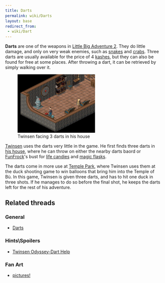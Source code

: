 ```yaml
---
title: Darts
permalink: wiki/Darts
layout: base
redirect_from:
 - wiki/Dart
---
```


**Darts** are one of the weapons in [Little Big Adventure
2](Little_Big_Adventure_2 "wikilink"). They do little damage, and only
on very weak enemies, such as [snakes](snake "wikilink") and
[crabs](crab "wikilink"). Three darts are usually available for the
price of 4 [kashes](kashes "wikilink"), but they can also be found for
free at some places. After throwing a dart, it can be retrieved by
simply walking over it.

<figure>
<img
src="assets/lba2/_screenshots/lba2_-_twinsen_facing_darts_in_his_basement.jpg"
title="Twinsen facing 3 darts in his house" width="250" />
<figcaption>Twinsen facing 3 darts in his house</figcaption>
</figure>

[Twinsen](Twinsen "wikilink") uses the darts very little in the game. He
first finds three darts in [his house](Twinsen's_house "wikilink"),
where he can throw on either the nearby darts baord or
[FunFrock](FunFrock "wikilink")'s bust for [life
candies](life_candies "wikilink") and [magic
flasks](magic_flasks "wikilink").

The darts come in more use at [Temple Park](Temple_Park "wikilink"),
where Twinsen uses them at the duck shooting game to win balloons that
bring him into the Temple of Bù. In this game, Twinsen is given three
darts, and has to hit one duck in three shots. If he manages to do so
before the final shot, he keeps the darts left for the rest of his
adventure.

## Related threads

### General

- [Darts](https://forum.magicball.net/showthread.php?t=8282)

### Hints\Spoilers

- [Twinsen Odyssey-Dart
  Help](https://forum.magicball.net/showthread.php?t=857)

### Fan Art

- [pictures!](https://forum.magicball.net/showthread.php?t=4645)
